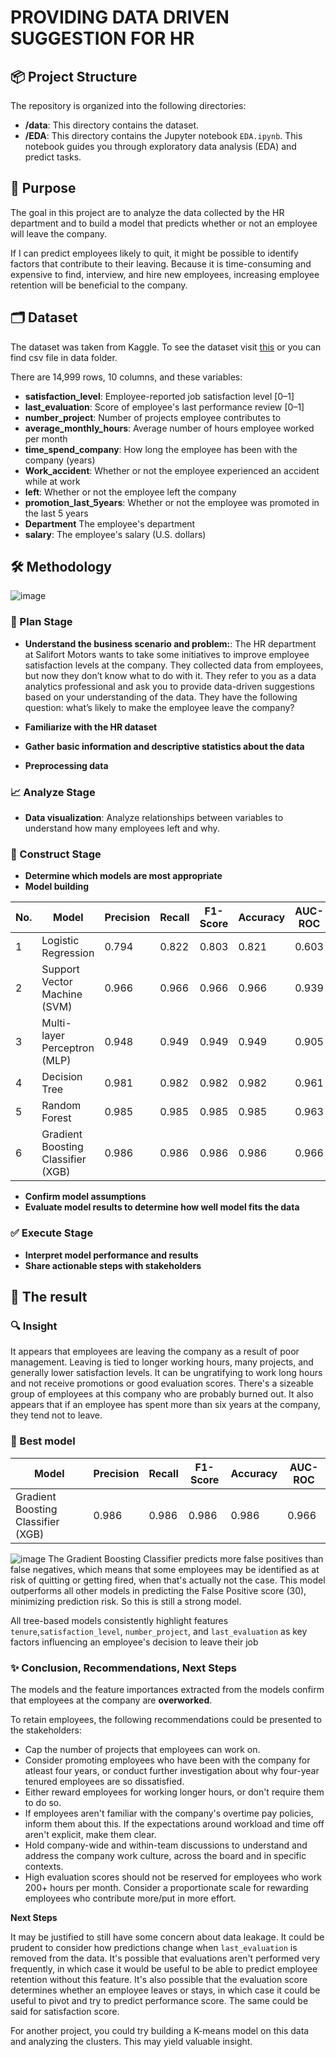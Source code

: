 # PROVIDING DATA DRIVEN SUGGESTION FOR HR 

## 📦 Project Structure

The repository is organized into the following directories:

- **/data**: This directory contains the dataset.
- **/EDA**: This directory contains the Jupyter notebook ```EDA.ipynb```. This notebook guides you through exploratory data analysis (EDA) and predict tasks.

## 🎯 Purpose
The goal in this project are to analyze the data collected by the HR department and to build a model that predicts whether or not an employee will leave the company.

If I can predict employees likely to quit, it might be possible to identify factors that contribute to their leaving. Because it is time-consuming and expensive to find, interview, and hire new employees, increasing employee retention will be beneficial to the company.
## 🗂️ Dataset
The dataset was taken from Kaggle. To see the dataset visit [this](https://www.kaggle.com/datasets/mfaisalqureshi/hr-analytics-and-job-prediction?select=HR_comma_sep.csv)  or you can find csv file in data folder.

There are 14,999 rows, 10 columns, and these variables:
- **satisfaction_level**: Employee-reported job satisfaction level [0–1]
- **last_evaluation**: Score of employee's last performance review [0–1]
- **number_project**: Number of projects employee contributes to
- **average_monthly_hours**: Average number of hours employee worked per month
- **time_spend_company**: How long the employee has been with the company (years)
- **Work_accident**: Whether or not the employee experienced an accident while at work
- **left**: Whether or not the employee left the company
- **promotion_last_5years**: Whether or not the employee was promoted in the last 5 years
- **Department** The employee's department
- **salary**: The employee's salary (U.S. dollars)
## 🛠️ Methodology
![image](https://github.com/user-attachments/assets/80e240fb-354e-4d10-9fbc-9826d01395d6)
   ### 🤔 Plan Stage
   - **Understand the business scenario and problem:**:
The HR department at Salifort Motors wants to take some initiatives to improve employee satisfaction levels at the company. They collected data from employees, but now they don’t know what to do with it. They refer to you as a data analytics professional and ask you to provide data-driven suggestions based on your understanding of the data. They have the following question: what’s likely to make the employee leave the company?

   - **Familiarize with the HR dataset**
   - **Gather basic information and descriptive statistics about the data**
   - **Preprocessing data**

   ### 📈 Analyze Stage
   - **Data visualization**:
Analyze relationships between variables to understand how many employees left and why.

   ### 🚧 Construct Stage
   - **Determine which models are most appropriate**
   - **Model building**


|No.| Model | Precision | Recall | F1-Score | Accuracy | AUC-ROC |  
   | -----| ----------- | ----------- | ---------- | ------- | ------- | ------- |
   |1|Logistic Regression|0.794|0.822|0.803|0.821|0.603|
   |2|Support Vector Machine (SVM)|0.966|0.966|0.966|0.966|0.939|
   |3|Multi-layer Perceptron (MLP)|0.948|0.949|0.949|0.949|0.905|
   |4|Decision Tree|0.981|0.982|0.982|0.982|0.961|
   |5|Random Forest|0.985|0.985|0.985|0.985|0.963|
   |6|Gradient Boosting Classifier (XGB)|0.986|0.986|0.986|0.986|0.966|

   
   - **Confirm model assumptions**
   - **Evaluate model results to determine how well model fits the data**

   ### ✅ Execute Stage 
   - **Interpret model performance and results**
   - **Share actionable steps with stakeholders**
## 🎯 The result
   ### 🔍 Insight
It appears that employees are leaving the company as a result of poor management. Leaving is tied to longer working hours, many projects, and generally lower satisfaction levels. It can be ungratifying to work long hours and not receive promotions or good evaluation scores. There's a sizeable group of employees at this company who are probably burned out. It also appears that if an employee has spent more than six years at the company, they tend not to leave.

   ### 🤖 Best model
   |Model | Precision | Recall | F1-Score | Accuracy | AUC-ROC |  
   | -----| ------ | ---------- | ------- | ------- | ------- |
   |Gradient Boosting Classifier (XGB)|0.986|0.986|0.986|0.986|0.966|

   ![image](https://github.com/user-attachments/assets/cbe4374e-ef79-4b4c-89da-e35bbfafede7)
The Gradient Boosting Classifier predicts more false positives than false negatives, which means that some employees may be identified as at risk of quitting or getting fired, when that's actually not the case. This model outperforms all other models in predicting the False Positive score (30), minimizing prediction risk. So this is still a strong model.

All tree-based models consistently highlight features `tenure`,`satisfaction_level`, `number_project`,  and `last_evaluation` as key factors influencing an employee's decision to leave their job

   ### ✨ Conclusion, Recommendations, Next Steps

The models and the feature importances extracted from the models confirm that employees at the company are **overworked**. 

To retain employees, the following recommendations could be presented to the stakeholders:

* Cap the number of projects that employees can work on.
* Consider promoting employees who have been with the company for atleast four years, or conduct further investigation about why four-year tenured employees are so dissatisfied. 
* Either reward employees for working longer hours, or don't require them to do so. 
* If employees aren't familiar with the company's overtime pay policies, inform them about this. If the expectations around workload and time off aren't explicit, make them clear. 
* Hold company-wide and within-team discussions to understand and address the company work culture, across the board and in specific contexts. 
* High evaluation scores should not be reserved for employees who work 200+ hours per month. Consider a proportionate scale for rewarding employees who contribute more/put in more effort. 

**Next Steps**

It may be justified to still have some concern about data leakage. It could be prudent to consider how predictions change when `last_evaluation` is removed from the data. It's possible that evaluations aren't performed very frequently, in which case it would be useful to be able to predict employee retention without this feature. It's also possible that the evaluation score determines whether an employee leaves or stays, in which case it could be useful to pivot and try to predict performance score. The same could be said for satisfaction score. 

For another project, you could try building a K-means model on this data and analyzing the clusters. This may yield valuable insight. 

